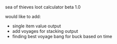 sea of thieves loot calculator
beta 1.0

would like to add:
- single item value output
- add voyages for stacking output
- finding best voyage bang for buck based on time
